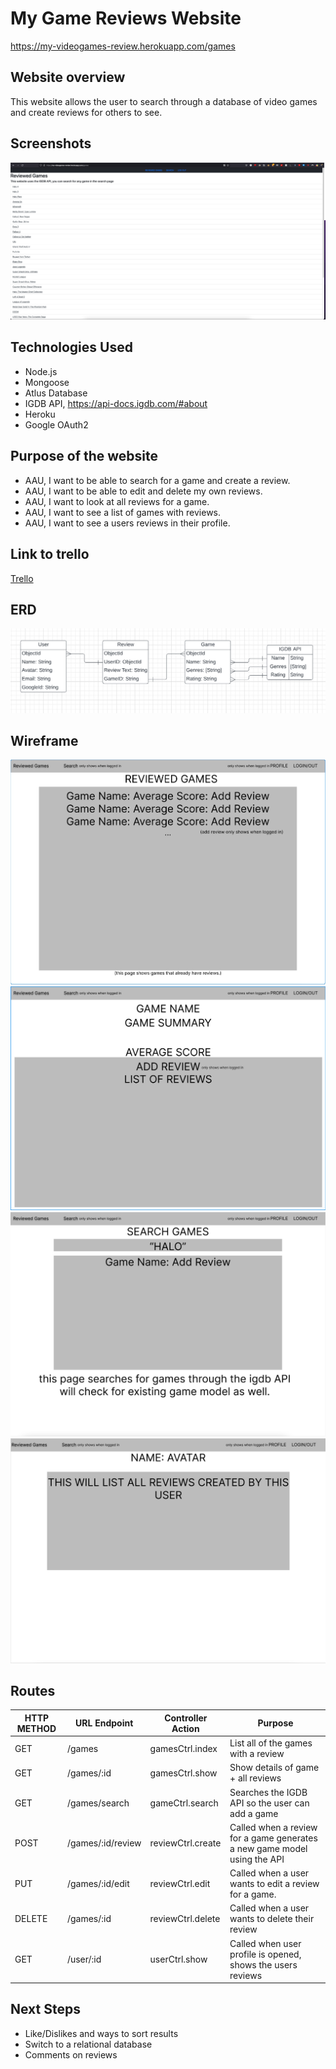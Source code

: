 # My Game Reviews Website
https://my-videogames-review.herokuapp.com/games
## Website overview
This website allows the user to search through a database of video games and create reviews for others to see.
## Screenshots
![screenshot](public/images/screenshot.png)
## Technologies Used
* Node.js
* Mongoose
* Atlus Database
* IGDB API, https://api-docs.igdb.com/#about
* Heroku
* Google OAuth2
## Purpose of the website
* AAU, I want to be able to search for a game and create a review.
* AAU, I want to be able to edit and delete my own reviews.
* AAU, I want to look at all reviews for a game.
* AAU, I want to see a list of games with reviews.
* AAU, I want to see a users reviews in their profile.
## Link to trello
[Trello](https://trello.com/invite/b/4GTeRKv7/2fd075d16375be05be3014c841cdbeba/project-2-games-review-website)
## ERD
![ERD](https://github.com/sapalombo21/SEIR-P2-Fullstack/blob/main/public/images/Screen%20Shot%202022-04-08%20at%2012.42.40%20PM.png)
## Wireframe
![wireframe1](public/images/74EF89A1-A90F-47E7-8CDD-29253C499A88.jpeg)
![wireframe2](public/images/72080742-B3EA-40E6-BBCC-4DB92924F44B.jpeg)
![wireframe3](public/images/B52F1E7E-7654-47B5-9BF8-12AB8AB3A9B3.jpeg)
![wireframe4](public/images/BBC307DF-9E98-4EBB-9413-861F64FA3BC8.jpeg)
## Routes
| HTTP METHOD | URL Endpoint      | Controller Action | Purpose                                                                  |
|-------------|-------------------|-------------------|--------------------------------------------------------------------------|
| GET         | /games            | gamesCtrl.index   | List all of the games with a review                                      |
| GET         | /games/:id        | gamesCtrl.show    | Show details of game + all reviews                                       |
| GET         | /games/search     | gameCtrl.search   | Searches the IGDB API so the user can add a game                         |
| POST        | /games/:id/review | reviewCtrl.create | Called when a review for a game generates a new game model using the API |
| PUT         | /games/:id/edit   | reviewCtrl.edit   | Called when a user wants to edit a review for a game.                    |
| DELETE      | /games/:id        | reviewCtrl.delete | Called when a user wants to delete their review                          |
| GET         | /user/:id         | userCtrl.show     | Called when user profile is opened, shows the users reviews              |
## Next Steps
* Like/Dislikes and ways to sort results
* Switch to a relational database
* Comments on reviews
